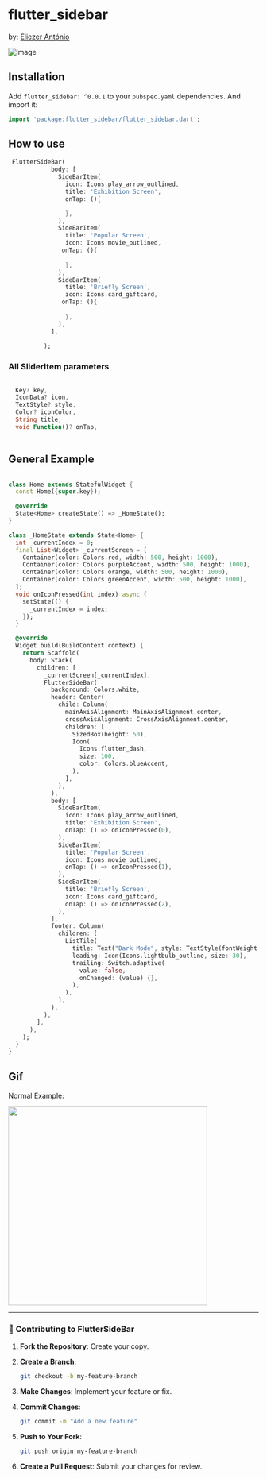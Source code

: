 # flutter_sidebar

by:  [Eliezer António](https://github.com/eliezerantonio/)

![image](https://github.com/eliezerantonio/flutter_sidebar/blob/main/assets/img/home.png)

## Installation

Add `flutter_sidebar: ^0.0.1` to your `pubspec.yaml` dependencies. And import it:

```dart
import 'package:flutter_sidebar/flutter_sidebar.dart';
```

## How to use

```dart
 FlutterSideBar(
            body: [
              SideBarItem(
                icon: Icons.play_arrow_outlined,
                title: 'Exhibition Screen',
                onTap: (){

                },
              ),
              SideBarItem(
                title: 'Popular Screen',
                icon: Icons.movie_outlined,
               onTap: (){
                  
                },
              ),
              SideBarItem(
                title: 'Briefly Screen',
                icon: Icons.card_giftcard,
               onTap: (){
                  
                },
              ),
            ],
      
          );
  ```

### All SliderItem parameters

```dart

  Key? key,
  IconData? icon,
  TextStyle? style,
  Color? iconColor,
  String title,
  void Function()? onTap,
  
 ```

## General Example

```dart

class Home extends StatefulWidget {
  const Home({super.key});

  @override
  State<Home> createState() => _HomeState();
}

class _HomeState extends State<Home> {
  int _currentIndex = 0;
  final List<Widget> _currentScreen = [
    Container(color: Colors.red, width: 500, height: 1000),
    Container(color: Colors.purpleAccent, width: 500, height: 1000),
    Container(color: Colors.orange, width: 500, height: 1000),
    Container(color: Colors.greenAccent, width: 500, height: 1000),
  ];
  void onIconPressed(int index) async {
    setState(() {
      _currentIndex = index;
    });
  }

  @override
  Widget build(BuildContext context) {
    return Scaffold(
      body: Stack(
        children: [
          _currentScreen[_currentIndex],
          FlutterSideBar(
            background: Colors.white,
            header: Center(
              child: Column(
                mainAxisAlignment: MainAxisAlignment.center,
                crossAxisAlignment: CrossAxisAlignment.center,
                children: [
                  SizedBox(height: 50),
                  Icon(
                    Icons.flutter_dash,
                    size: 100,
                    color: Colors.blueAccent,
                  ),
                ],
              ),
            ),
            body: [
              SideBarItem(
                icon: Icons.play_arrow_outlined,
                title: 'Exhibition Screen',
                onTap: () => onIconPressed(0),
              ),
              SideBarItem(
                title: 'Popular Screen',
                icon: Icons.movie_outlined,
                onTap: () => onIconPressed(1),
              ),
              SideBarItem(
                title: 'Briefly Screen',
                icon: Icons.card_giftcard,
                onTap: () => onIconPressed(2),
              ),
            ],
            footer: Column(
              children: [
                ListTile(
                  title: Text("Dark Mode", style: TextStyle(fontWeight: FontWeight.w300, fontSize: 17)),
                  leading: Icon(Icons.lightbulb_outline, size: 30),
                  trailing: Switch.adaptive(
                    value: false,
                    onChanged: (value) {},
                  ),
                ),
              ],
            ),
          ),
        ],
      ),
    );
  }
}

  ```  

## Gif

Normal Example:

<img src="https://github.com/eliezerantonio/flutter_sidebar/blob/main/gifs/example.gif?raw=true" height="400">

---

### 🤝 **Contributing to FlutterSideBar**

1. **Fork the Repository**: Create your copy.
2. **Create a Branch**:

   ```bash
   git checkout -b my-feature-branch
   ```

3. **Make Changes**: Implement your feature or fix.
4. **Commit Changes**:

   ```bash
   git commit -m "Add a new feature"
   ```

5. **Push to Your Fork**:

   ```bash
   git push origin my-feature-branch
   ```

6. **Create a Pull Request**: Submit your changes for review.
